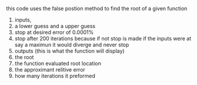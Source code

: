 this code uses the false postion method to find the root of a given function   
1. inputs,
2. a lower guess and a upper guess
3. stop at desired error of 0.0001%
4. stop after 200 iterations because if not stop is made if the inputs were at say a maximun it would diverge and never stop
5. outputs (this is what the function will display)
6. the root
7. the function evaluated root location
8. the approximant relitive error
9. how many iterations it preformed 
